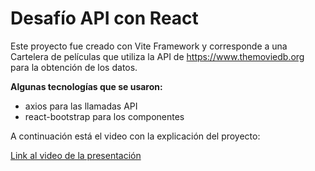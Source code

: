 # Desafío API con React

Este proyecto fue creado con Vite Framework y corresponde a una Cartelera de películas que utiliza la API de https://www.themoviedb.org para la obtención de los datos.

**Algunas tecnologías que se usaron:**

- axios para las llamadas API
- react-bootstrap para los componentes

A continuación está el video con la explicación del proyecto:

[Link al video de la presentación](https://capcut.com/share/7276832190720229378?workspaceId=7251670596092772353)